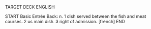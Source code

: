 TARGET DECK
ENGLISH

START
Basic
Entrée
Back: n. 1 dish served between the fish and meat courses. 2 us main dish. 3 right of admission. [french]
END
